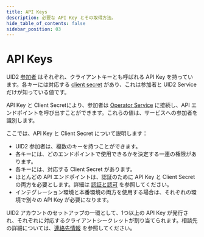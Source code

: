 ```yaml
---
title: API Keys
description: 必要な API Key とその取得方法。
hide_table_of_contents: false
sidebar_position: 03
---
```


# API Keys

UID2 <a href="/docs/intro#participants">参加者</a> はそれぞれ、クライアントキーとも呼ばれる API Key を持っています。各キーには対応する [client secret](../ref-info/glossary-uid.md#gl-client-secret) があり、これは参加者と UID2 Service だけが知っている値です。

API Key と Client Secretにより、参加者は [Operator Service](../ref-info/glossary-uid.md#gl-operator-service) に接続し、API エンドポイントを呼び出すことができます。これらの値は、サービスへの参加者を識別します。

ここでは、API Key と Client Secret について説明します：
- UID2 参加者は、複数のキーを持つことができます。
- 各キーには、どのエンドポイントで使用できるかを決定する一連の権限があります。
- 各キーには、対応する Client Secret があります。
- ほとんどの API エンドポイントは、認証のために API Key と Client Secret の両方を必要とします。詳細は [認証と認可](gs-auth.md) を参照してください。
- インテグレーション環境と本番環境の両方を使用する場合は、それぞれの環境で別々の API Key が必要になります。

UID2 アカウントのセットアップの一環として、1つ以上の API Key が発行され、それぞれに対応するクライアントシークレットが割り当てられます。相談先の詳細については、[連絡先情報](gs-account-setup.md#contact-info) を参照してください。
